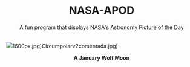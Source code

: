 <div align="center">
  <h1>
    NASA-APOD
  </h1>
</div>
  
<div align="center">
  A fun program that displays NASA's Astronomy Picture of the Day
</div>

<br>

![](https://apod.nasa.gov/apod/image/2402/WolfMoon_Zegarski_3648.jpg)1600px.jpg)Circumpolarv2comentada.jpg)

<p align = "center">
  <b>A January Wolf Moon</b>
</p>
